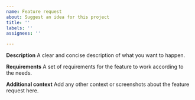 ```yaml
---
name: Feature request
about: Suggest an idea for this project
title: ''
labels: ''
assignees: ''

---
```


**Description**
A clear and concise description of what you want to happen.

**Requirements**
A set of requirements for the feature to work according to the needs. 

**Additional context**
Add any other context or screenshots about the feature request here.
